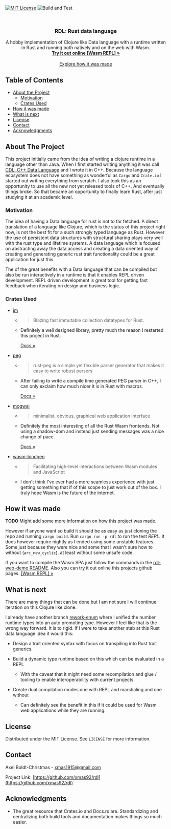 [![MIT License](https://img.shields.io/github/license/xmas92/rdl)](https://github.com/xmas92/rdl/blob/master/LICENSE)
![Build and Test](https://github.com/xmas92/rdl/workflows/Build%20and%20Test/badge.svg)


<br />
<p align="center">
  <h3 align="center">RDL: Rust data language</h3>

  <p align="center">
    A hobby implementation of Clojure like Data language with a runtime written in Rust and running both natively and on the web with Wasm.
    <br />
    <a href="https://xmas92.github.io/rdl/"><strong> Try it out online [Wasm REPL] »</strong></a>
    <br />
    <br />
    <a href="#how-it-was-made">Explore how it was made</a>
  </p>
</p>

## Table of Contents

* [About the Project](#about-the-project)
  * [Motivation](#motivation)
  * [Crates Used](#crates-used)
* [How it was made](#how-it-was-made)
* [What is next](#what-is-next)
* [License](#license)
* [Contact](#contact)
* [Acknowledgments](#acknowledgments)

## About The Project

This project initially came from the idea of writing a clojure runtime in a language other than Java. When I first started writing anything it was call [CDL: C++ Data Language](https://github.com/xmas92/cdl) and I wrote it in C++. Because the language ecosystem does not have something as wonderful as `Cargo` and `Crate.io` I started out writing everything from scratch.
I also took this as an opportunity to use all the new not yet released tools of C++. And eventually things broke. So that became an opportunity to finally learn Rust, after just studying it at an academic level.

### Motivation

The idea of having a Data language for rust is not to far fetched. A direct translation of a language like Clojure, which is the status of this project right now, is not the best fit for a such strongly typed language as Rust. However the use of persistent data structures with structural sharing plays very well with the rust type and lifetime systems. A data language which is focused on abstracting away the data access and creating a data oriented way of creating and generating generic rust trait functionality could be a great application for just this.

The of the great benefits with a Data language that can be compiled but also be run interactively in a runtime is that it enables REPL driven development. REPL driven development is great tool for getting fast feedback when iterating on design and business logic.

### Crates Used

* [im](https://crates.io/crates/im)
  * >Blazing fast immutable collection datatypes for Rust.
  * Definitely a well designed library, pretty much the reason I restarted this project in Rust.

    [Docs »](http://immutable.rs/)
* [peg](https://crates.io/crates/peg)
  * >rust-peg is a simple yet flexible parser generator that makes it easy to write robust parsers
  * After failing to write a compile time generated PEG parser in C++, I can only exclaim how much nicer it is in Rust with macros.

    [Docs »](https://github.com/kevinmehall/rust-peg/blob/master/README.md#readme)
* [mogwai](https://crates.io/crates/mogwai)
  * >minimalist, obvious, graphical web application interface
  * Definitely the most interesting of all the Rust Wasm frontends. Not using a shadow-dom and instead just sending messages was a nice change of pace.

    [Docs »](https://docs.rs/mogwai/0.3.3)
* [wasm-bindgen](https://github.com/rustwasm/wasm-bindgen)
  * >Facilitating high-level interactions between Wasm modules and JavaScript
  * I don't think I've ever had a more seamless experience with just getting something that if of this scope to just work out of the box. I truly hope Wasm is the future of the internet.



## How it was made

**TODO** Might add some more information on how this project was made.

However if anyone want so build it should be as easy as just cloning the repo and running `cargo build`. Run `cargo run -p rdl` to run the test *REPL*. It does however require nightly as I ended using some unstable features. Some just because they were nice and some that I wasn't sure how to without (`arc_new_cyclic`), at least without some unsafe code.

If you want to compile the Wasm SPA just follow the commands in the [rdl-web-demo README](rdl-web-demo/README.md). Also you can try it out online this projects github pages.  [[Wasm REPL] »](https://xmas92.github.io/rdl/)

## What is next

There are many things that can be done but I am not sure I will continue iteration on this Clojure like clone.

I already have another branch [rework-enum](https://github.com/xmas92/rdl/tree/rework-enum) where I unified the number runtime types into an auto promoting type. However I feel like that is the wrong way forward. It is to rigid. If I were to take another stab at this Rust data language idea it would this:

* Design a trait oriented syntax with focus on transpiling into Rust trait generics.
* Build a dynamic type runtime based on this which can be evaluated in a REPL
  * With the caveat that it might need some recompilation and glue / tooling to enable interoperability with current projects.

* Create dual compilation modes one with REPL and marshaling and one without
  * Can definitely see the benefit in this if it could be used for Wasm web applications while they are running.

## License

Distributed under the MIT License. See `LICENSE` for more information.

## Contact

Axel Boldt-Christmas - xmas1915@gmail.com

Project Link: [https://github.com/xmas92/rdl](https://github.com/xmas92/rdl)

## Acknowledgments

* The great resource that Crates.io and Docs.rs are. Standardizing and centralizing both build tools and documentation makes things so much easier.
